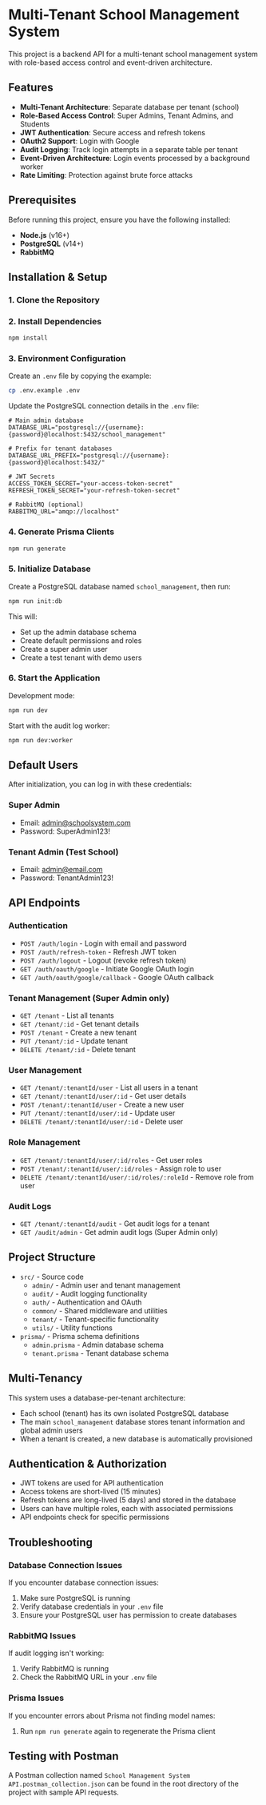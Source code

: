 # Multi-Tenant School Management System

This project is a backend API for a multi-tenant school management system with role-based access control and event-driven architecture.

## Features

- **Multi-Tenant Architecture**: Separate database per tenant (school)
- **Role-Based Access Control**: Super Admins, Tenant Admins, and Students
- **JWT Authentication**: Secure access and refresh tokens
- **OAuth2 Support**: Login with Google
- **Audit Logging**: Track login attempts in a separate table per tenant
- **Event-Driven Architecture**: Login events processed by a background worker
- **Rate Limiting**: Protection against brute force attacks

## Prerequisites

Before running this project, ensure you have the following installed:

- **Node.js** (v16+)
- **PostgreSQL** (v14+)
- **RabbitMQ**

## Installation & Setup

### 1. Clone the Repository

### 2. Install Dependencies

```bash
npm install
```

### 3. Environment Configuration

Create an `.env` file by copying the example:

```bash
cp .env.example .env
```

Update the PostgreSQL connection details in the `.env` file:

```
# Main admin database
DATABASE_URL="postgresql://{username}:{password}@localhost:5432/school_management"

# Prefix for tenant databases 
DATABASE_URL_PREFIX="postgresql://{username}:{password}@localhost:5432/"

# JWT Secrets
ACCESS_TOKEN_SECRET="your-access-token-secret"
REFRESH_TOKEN_SECRET="your-refresh-token-secret"

# RabbitMQ (optional)
RABBITMQ_URL="amqp://localhost"
```

### 4. Generate Prisma Clients

```bash
npm run generate
```

### 5. Initialize Database

Create a PostgreSQL database named `school_management`, then run:

```bash
npm run init:db
```

This will:
- Set up the admin database schema
- Create default permissions and roles
- Create a super admin user
- Create a test tenant with demo users

### 6. Start the Application

Development mode:

```bash
npm run dev
```

Start with the audit log worker:

```bash
npm run dev:worker
```

## Default Users

After initialization, you can log in with these credentials:

### Super Admin
- Email: admin@schoolsystem.com
- Password: SuperAdmin123!

### Tenant Admin (Test School)
- Email: admin@email.com
- Password: TenantAdmin123!

## API Endpoints

### Authentication

- `POST /auth/login` - Login with email and password
- `POST /auth/refresh-token` - Refresh JWT token
- `POST /auth/logout` - Logout (revoke refresh token)
- `GET /auth/oauth/google` - Initiate Google OAuth login
- `GET /auth/oauth/google/callback` - Google OAuth callback

### Tenant Management (Super Admin only)

- `GET /tenant` - List all tenants
- `GET /tenant/:id` - Get tenant details
- `POST /tenant` - Create a new tenant
- `PUT /tenant/:id` - Update tenant
- `DELETE /tenant/:id` - Delete tenant

### User Management

- `GET /tenant/:tenantId/user` - List all users in a tenant
- `GET /tenant/:tenantId/user/:id` - Get user details
- `POST /tenant/:tenantId/user` - Create a new user
- `PUT /tenant/:tenantId/user/:id` - Update user
- `DELETE /tenant/:tenantId/user/:id` - Delete user

### Role Management

- `GET /tenant/:tenantId/user/:id/roles` - Get user roles
- `POST /tenant/:tenantId/user/:id/roles` - Assign role to user
- `DELETE /tenant/:tenantId/user/:id/roles/:roleId` - Remove role from user

### Audit Logs

- `GET /tenant/:tenantId/audit` - Get audit logs for a tenant
- `GET /audit/admin` - Get admin audit logs (Super Admin only)

## Project Structure

- `src/` - Source code
  - `admin/` - Admin user and tenant management
  - `audit/` - Audit logging functionality
  - `auth/` - Authentication and OAuth
  - `common/` - Shared middleware and utilities
  - `tenant/` - Tenant-specific functionality
  - `utils/` - Utility functions
- `prisma/` - Prisma schema definitions
  - `admin.prisma` - Admin database schema
  - `tenant.prisma` - Tenant database schema

## Multi-Tenancy

This system uses a database-per-tenant architecture:
- Each school (tenant) has its own isolated PostgreSQL database
- The main `school_management` database stores tenant information and global admin users
- When a tenant is created, a new database is automatically provisioned

## Authentication & Authorization

- JWT tokens are used for API authentication
- Access tokens are short-lived (15 minutes)
- Refresh tokens are long-lived (5 days) and stored in the database
- Users can have multiple roles, each with associated permissions
- API endpoints check for specific permissions

## Troubleshooting

### Database Connection Issues

If you encounter database connection issues:
1. Make sure PostgreSQL is running
2. Verify database credentials in your `.env` file
3. Ensure your PostgreSQL user has permission to create databases

### RabbitMQ Issues

If audit logging isn't working:
1. Verify RabbitMQ is running
2. Check the RabbitMQ URL in your `.env` file

### Prisma Issues

If you encounter errors about Prisma not finding model names:
1. Run `npm run generate` again to regenerate the Prisma client

## Testing with Postman

A Postman collection named `School Management System API.postman_collection.json` can be found in the root directory of the project with sample API requests.